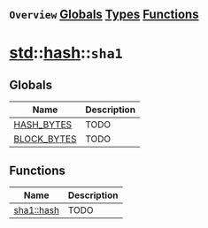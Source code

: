 ## `Overview` [Globals](./globals.md) [Types](./types.md) [Functions](./functions.md)
# [std](./../../std.md)::[hash](./../hash.md)::`sha1`
## Globals
|Name|Description|
|----|-----------|
|[HASH_BYTES](#todo)|TODO|
|[BLOCK_BYTES](#todo)|TODO|
## Functions
|Name|Description|
|----|-----------|
|[sha1::hash](#todo)|TODO|
